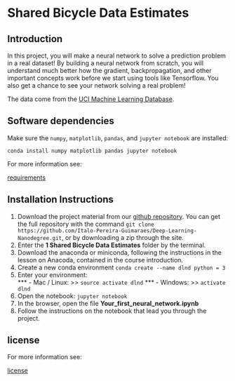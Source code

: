 # Shared Bicycle Data Estimates

## Introduction

In this project, you will make a neural network to solve a prediction problem in a real dataset! By building a neural network from scratch, you will understand much better how the gradient, backpropagation, and other important concepts work before we start using tools like Tensorflow. You also get a chance to see your network solving a real problem!

The data come from the [UCI Machine Learning Database](https://archive.ics.uci.edu/ml/datasets/Bike+Sharing+Dataset). 

## Software dependencies

Make sure the `numpy`, `matplotlib`, `pandas`, and `jupyter notebook` are installed:

`conda install numpy matplotlib pandas jupyter notebook`

For more information see: 

[requirements](requirements.txt)


## Installation Instructions

1. Download the project material from our [github repository](https://github.com/Italo-Pereira-Guimaraes/Deep-Learning-Nanodegree). You can get the full repository with the command `git clone https://github.com/Italo-Pereira-Guimaraes/Deep-Learning-Nanodegree.git`, or by downloading a zip through the site.
1. Enter the **1 Shared Bicycle Data Estimates** folder by the terminal.
1. Download the anaconda or miniconda, following the instructions in the lesson on Anacoda, contained in the course introduction.
1. Create a new conda environment
`conda create --name dlnd python = 3`
1. Enter your environment:  
*** - Mac / Linux: >> `source activate dlnd`
*** - Windows: >> `activate dlnd`
1. Open the notebook:
`jupyter notebook`
1. In the browser, open the file **Your_first_neural_network.ipynb**
1. Follow the instructions on the notebook that lead you through the project.

## license

For more information see:

[license](LICENSE.txt)

